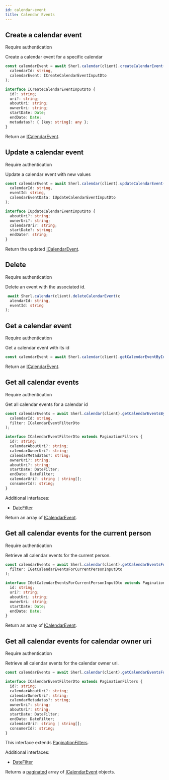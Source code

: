 ```yaml
---
id: calendar-event
title: Calendar Events
---
```


## Create a calendar event

<span class="badge badge--warning">Require authentication</span>

Create a calendar event for a specific calendar

```ts
const calendarEvent = await Sherl.calendar(client).createCalendarEvent(
  calendarId: string,
  calendarEvent: ICreateCalendarEventInputDto
);
```

```ts
interface ICreateCalendarEventInputDto {
  id?: string;
  uri?: string;
  aboutUri: string;
  ownerUri: string;
  startDate: Date;
  endDate: Date;
  metadatas?: { [key: string]: any };
}
```

Return an [ICalendarEvent](calendar-types#icalendarevent).

## Update a calendar event

<span class="badge badge--warning">Require authentication</span>

Update a calendar event with new values

```ts
const calendarEvent = await Sherl.calendar(client).updateCalendarEvent(
  calendarId: string,
  eventId: string,
  calendarEventData: IUpdateCalendarEventInputDto
);
```

```ts
interface IUpdateCalendarEventInputDto {
  aboutUri?: string;
  ownerUri?: string;
  calendarUri?: string;
  startDate?: string;
  endDate?: string;
}
```

Return the updated [ICalendarEvent](calendar-types#icalendarevent).

## Delete

<span class="badge badge--warning">Require authentication</span>

Delete an event with the associated id.

```ts
 await Sherl.calendar(client).deleteCalendarEvent(c
  alendarId: string,
  eventId: string
);
```

## Get a calendar event

<span class="badge badge--warning">Require authentication</span>

Get a calendar event with its id

```ts
const calendarEvent = await Sherl.calendar(client).getCalendarEventById(eventId: string);
```

Return an [ICalendarEvent](calendar-types#icalendarevent).

## Get all calendar events

<span class="badge badge--warning">Require authentication</span>

Get all calendar events for a calendar id

```ts
const calendarEvents = await Sherl.calendar(client).getCalendarEventsByCalendarId(
  calendarId: string,
  filter: ICalendarEventFilterDto
);
```

```ts
interface ICalendarEventFilterDto extends PaginationFilters {
  id?: string;
  calendarAboutUri?: string;
  calendarOwnerUri?: string;
  calendarMetadatas?: string;
  ownerUri?: string;
  aboutUri?: string;
  startDate: DateFilter;
  endDate: DateFilter;
  calendarUri?: string | string[];
  consumerId?: string;
}
```

Additional interfaces:

- [DateFilter](calendar-types#DateFilter)

Return an array of [ICalendarEvent](calendar-types#icalendarevent).

## Get all calendar events for the current person

<span class="badge badge--warning">Require authentication</span>

Retrieve all calendar events for the current person.

```ts
const calendarEvents = await Sherl.calendar(client).getCalendarEventsForCurrentPerson(
  filter: IGetCalendarEventsForCurrentPersonInputDto
);
```

```ts
interface IGetCalendarEventsForCurrentPersonInputDto extends PaginationFilters {
  id: string;
  uri?: string;
  aboutUri: string;
  ownerUri: string;
  startDate: Date;
  endDate: Date;
}
```

Return an array of [ICalendarEvent](calendar-types#icalendarevent).

## Get all calendar events for calendar owner uri

<span class="badge badge--warning">Require authentication</span>

Retrieve all calendar events for the calendar owner uri.

```ts
const calendarEvents = await Sherl.calendar(client).getCalendarEventsForOwner(filter: ICalendarEventFilterDto);
```

```ts
interface ICalendarEventFilterDto extends PaginationFilters {
  id?: string;
  calendarAboutUri?: string;
  calendarOwnerUri?: string;
  calendarMetadatas?: string;
  ownerUri?: string;
  aboutUri?: string;
  startDate: DateFilter;
  endDate: DateFilter;
  calendarUri?: string | string[];
  consumerId?: string;
}
```

This interface extends [PaginationFilters](../pagination#pagination-filters).

Additional interfaces:

- [DateFilter](calendar-types#DateFilter)

Returns a [paginated](../pagination#pagination) array of [ICalendarEvent](calendar-types#icalendarevent) objects.
